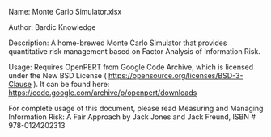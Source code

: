 Name: Monte Carlo Simulator.xlsx

Author: Bardic Knowledge

Description: A home-brewed Monte Carlo Simulator that provides quantitative risk management based on Factor Analysis of Information Risk.

Usage: Requires OpenPERT from Google Code Archive, which is licensed under the New BSD License ( https://opensource.org/licenses/BSD-3-Clause ). It can be found here: https://code.google.com/archive/p/openpert/downloads

For complete usage of this document, please read Measuring and Managing Information Risk: A Fair Approach by Jack Jones and Jack Freund, ISBN # 978-0124202313
